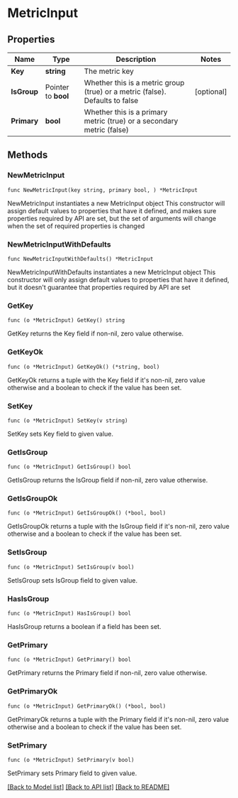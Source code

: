 # MetricInput

## Properties

Name | Type | Description | Notes
------------ | ------------- | ------------- | -------------
**Key** | **string** | The metric key | 
**IsGroup** | Pointer to **bool** | Whether this is a metric group (true) or a metric (false). Defaults to false | [optional] 
**Primary** | **bool** | Whether this is a primary metric (true) or a secondary metric (false) | 

## Methods

### NewMetricInput

`func NewMetricInput(key string, primary bool, ) *MetricInput`

NewMetricInput instantiates a new MetricInput object
This constructor will assign default values to properties that have it defined,
and makes sure properties required by API are set, but the set of arguments
will change when the set of required properties is changed

### NewMetricInputWithDefaults

`func NewMetricInputWithDefaults() *MetricInput`

NewMetricInputWithDefaults instantiates a new MetricInput object
This constructor will only assign default values to properties that have it defined,
but it doesn't guarantee that properties required by API are set

### GetKey

`func (o *MetricInput) GetKey() string`

GetKey returns the Key field if non-nil, zero value otherwise.

### GetKeyOk

`func (o *MetricInput) GetKeyOk() (*string, bool)`

GetKeyOk returns a tuple with the Key field if it's non-nil, zero value otherwise
and a boolean to check if the value has been set.

### SetKey

`func (o *MetricInput) SetKey(v string)`

SetKey sets Key field to given value.


### GetIsGroup

`func (o *MetricInput) GetIsGroup() bool`

GetIsGroup returns the IsGroup field if non-nil, zero value otherwise.

### GetIsGroupOk

`func (o *MetricInput) GetIsGroupOk() (*bool, bool)`

GetIsGroupOk returns a tuple with the IsGroup field if it's non-nil, zero value otherwise
and a boolean to check if the value has been set.

### SetIsGroup

`func (o *MetricInput) SetIsGroup(v bool)`

SetIsGroup sets IsGroup field to given value.

### HasIsGroup

`func (o *MetricInput) HasIsGroup() bool`

HasIsGroup returns a boolean if a field has been set.

### GetPrimary

`func (o *MetricInput) GetPrimary() bool`

GetPrimary returns the Primary field if non-nil, zero value otherwise.

### GetPrimaryOk

`func (o *MetricInput) GetPrimaryOk() (*bool, bool)`

GetPrimaryOk returns a tuple with the Primary field if it's non-nil, zero value otherwise
and a boolean to check if the value has been set.

### SetPrimary

`func (o *MetricInput) SetPrimary(v bool)`

SetPrimary sets Primary field to given value.



[[Back to Model list]](../README.md#documentation-for-models) [[Back to API list]](../README.md#documentation-for-api-endpoints) [[Back to README]](../README.md)


